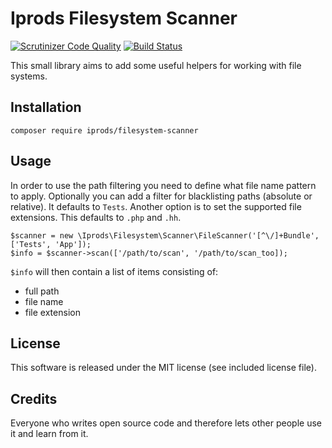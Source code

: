 # Iprods Filesystem Scanner

[![Scrutinizer Code Quality](https://scrutinizer-ci.com/g/iprods/filesystem-scanner/badges/quality-score.png?b=master)](https://scrutinizer-ci.com/g/iprods/filesystem-scanner/?branch=master) [![Build Status](https://scrutinizer-ci.com/g/iprods/filesystem-scanner/badges/build.png?b=master)](https://scrutinizer-ci.com/g/iprods/filesystem-scanner/build-status/master)

This small library aims to add some useful helpers for working with file systems.

## Installation

    composer require iprods/filesystem-scanner

## Usage

In order to use the path filtering you need to define what file name pattern to apply. 
Optionally you can add a filter for blacklisting paths (absolute or relative). It defaults to `Tests`.
Another option is to set the supported file extensions. This defaults to `.php` and `.hh`.

    $scanner = new \Iprods\Filesystem\Scanner\FileScanner('[^\/]+Bundle', ['Tests', 'App']);
    $info = $scanner->scan(['/path/to/scan', '/path/to/scan_too]);

`$info` will then contain a list of items consisting of:

* full path
* file name
* file extension

## License

This software is released under the MIT license (see included license file).

## Credits

Everyone who writes open source code and therefore lets other people use it and learn from it.
